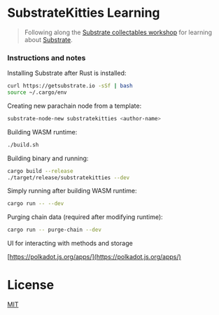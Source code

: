 # SubstrateKitties Learning

>  Following along the [Substrate collectables workshop](https://github.com/shawntabrizi/substrate-collectables-workshop) for learning about [Substrate](https://github.com/paritytech/substrate).

### Instructions and notes

Installing Substrate after Rust is installed:

```bash
curl https://getsubstrate.io -sSf | bash
source ~/.cargo/env
```

Creating new parachain node from a template:

```bash
substrate-node-new substratekitties <author-name>
```

Building WASM runtime:

```bash
./build.sh
```

Building binary and running:

```bash
cargo build --release
./target/release/substratekitties --dev
```

Simply running after building WASM runtime:

```bash
cargo run -- --dev
```

Purging chain data (required after modifying runtime):

```bash
cargo run -- purge-chain --dev
```

UI for interacting with methods and storage

[https://polkadot.js.org/apps/](https://polkadot.js.org/apps/)

# License

[MIT](LICENSE)
